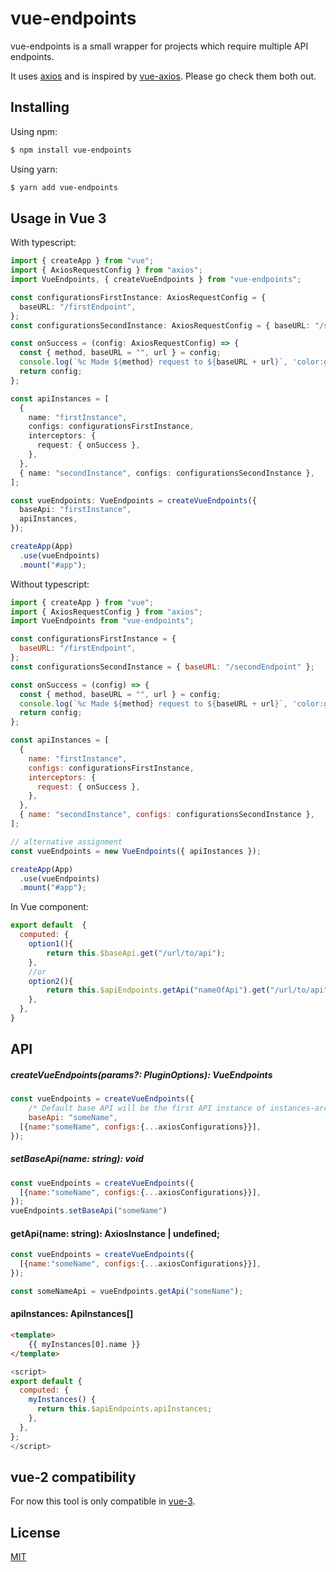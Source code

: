 # vue-endpoints

vue-endpoints is a small wrapper for projects which require multiple API endpoints.

It uses [axios](https://github.com/axios/axios#axios) and is inspired by [vue-axios](https://github.com/imcvampire/vue-axios#vue-axios). Please go check them both out.

## Installing

Using npm:

```bash
$ npm install vue-endpoints
```

Using yarn:

```bash
$ yarn add vue-endpoints
```

## Usage in Vue 3

With typescript:

```ts
import { createApp } from "vue";
import { AxiosRequestConfig } from "axios";
import VueEndpoints, { createVueEndpoints } from "vue-endpoints";

const configurationsFirstInstance: AxiosRequestConfig = {
  baseURL: "/firstEndpoint",
};
const configurationsSecondInstance: AxiosRequestConfig = { baseURL: "/secondEndpoint" };

const onSuccess = (config: AxiosRequestConfig) => {
  const { method, baseURL = "", url } = config;
  console.log(`%c Made ${method} request to ${baseURL + url}`, 'color:green; font-weight:800');
  return config;
};

const apiInstances = [
  {
    name: "firstInstance",
    configs: configurationsFirstInstance,
    interceptors: {
      request: { onSuccess },
    },
  },
  { name: "secondInstance", configs: configurationsSecondInstance },
];

const vueEndpoints: VueEndpoints = createVueEndpoints({
  baseApi: "firstInstance",
  apiInstances,
});

createApp(App)
  .use(vueEndpoints)
  .mount("#app");
```

Without typescript:

```js
import { createApp } from "vue";
import { AxiosRequestConfig } from "axios";
import VueEndpoints from "vue-endpoints";

const configurationsFirstInstance = {
  baseURL: "/firstEndpoint",
};
const configurationsSecondInstance = { baseURL: "/secondEndpoint" };

const onSuccess = (config) => {
  const { method, baseURL = "", url } = config;
  console.log(`%c Made ${method} request to ${baseURL + url}`, 'color:green; font-weight:800');
  return config;
};

const apiInstances = [
  {
    name: "firstInstance",
    configs: configurationsFirstInstance,
    interceptors: {
      request: { onSuccess },
    },
  },
  { name: "secondInstance", configs: configurationsSecondInstance },
];

// alternative assignment
const vueEndpoints = new VueEndpoints({ apiInstances });

createApp(App)
  .use(vueEndpoints)
  .mount("#app");
```

In Vue component: 

```js
export default  {
  computed: {
    option1(){
        return this.$baseApi.get("/url/to/api");
    },
    //or
    option2(){
        return this.$apiEndpoints.getApi("nameOfApi").get("/url/to/api");
    },
  },
}
```

## API

##### createVueEndpoints(params?: PluginOptions): VueEndpoints


```js
const vueEndpoints = createVueEndpoints({
    /* Default base API will be the first API instance of instances-array */
    baseApi: "someName", 
  [{name:"someName", configs:{...axiosConfigurations}}],
});
```

##### setBaseApi(name: string): void

```js
const vueEndpoints = createVueEndpoints({
  [{name:"someName", configs:{...axiosConfigurations}}],
});
vueEndpoints.setBaseApi("someName")
```

#### getApi(name: string): AxiosInstance | undefined;

```js
const vueEndpoints = createVueEndpoints({
  [{name:"someName", configs:{...axiosConfigurations}}],
});

const someNameApi = vueEndpoints.getApi("someName");

```

#### apiInstances: ApiInstances[]
```html
<template>
    {{ myInstances[0].name }}
</template>
```
```js
<script>
export default {
  computed: {
    myInstances() {
      return this.$apiEndpoints.apiInstances;
    },
  },
};
</script>
```
## vue-2 compatibility

For now this tool is only compatible in [vue-3](https://v3.vuejs.org/).


## License

[MIT](/LICENSE)